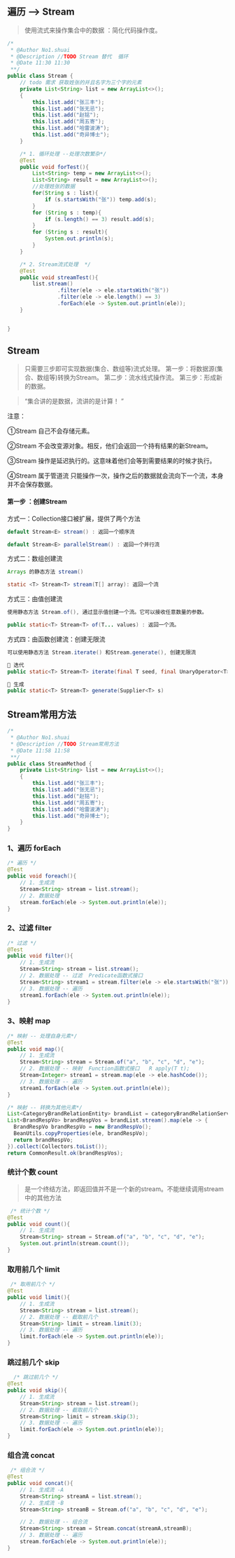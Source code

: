 

## 遍历 --> Stream

>   使用流式来操作集合中的数据 ：简化代码操作度。

```java
/*
 * @Author No1.shuai
 * @Description //TODO Stream 替代  循环
 * @Date 11:30 11:30
 **/
public class Stream {
    // todo 需求 获取姓张的并且名字为三个字的元素
    private List<String> list = new ArrayList<>();
    {
        this.list.add("张三丰");
        this.list.add("张无忌");
        this.list.add("赵铭");
        this.list.add("周五寄");
        this.list.add("哈雷波涛");
        this.list.add("奇异博士");
    }

    /* 1. 循环处理 --处理次数繁杂*/
    @Test
    public void forTest(){
        List<String> temp = new ArrayList<>();
        List<String> result = new ArrayList<>();
        //处理姓张的数据
        for(String s : list){
            if (s.startsWith("张")) temp.add(s);
        }
        for (String s : temp){
            if (s.length() == 3) result.add(s);
        }
        for (String s : result){
            System.out.println(s);
        }
    }

    /* 2. Stream流式处理  */
    @Test
    public void streamTest(){
        list.stream()
                .filter(ele -> ele.startsWith("张"))
                .filter(ele -> ele.length() == 3)
                .forEach(ele -> System.out.println(ele));
    }


}
```



## Stream

> 只需要三步即可实现数据(集合、数组等)流式处理。
> 第一步：将数据源(集合、数组等)转换为Stream。   第二步：流水线式操作流。      第三步：形成新的数据。

> “集合讲的是数据，流讲的是计算！ ”

注意：

①Stream 自己不会存储元素。

②Stream 不会改变源对象。相反，他们会返回一个持有结果的新Stream。

③Stream 操作是延迟执行的。这意味着他们会等到需要结果的时候才执行。

④Stream 属于管道流 只能操作一次，操作之后的数据就会流向下一个流，本身并不会保存数据。


#### 第一步 ：创建Stream

方式一：Collection接口被扩展，提供了两个方法

```java
default Stream<E> stream() : 返回一个顺序流

default Stream<E> parallelStream() : 返回一个并行流
```

方式二：数组创建流

```java
Arrays 的静态方法 stream()

static <T> Stream<T> stream(T[] array): 返回一个流
```

方式三：由值创建流

```java
使用静态方法 Stream.of(), 通过显示值创建一个流。它可以接收任意数量的参数。

public static<T> Stream<T> of(T... values) : 返回一个流。
```

方式四：由函数创建流：创建无限流

```java
可以使用静态方法 Stream.iterate() 和Stream.generate(), 创建无限流    

 迭代
public static<T> Stream<T> iterate(final T seed, final UnaryOperator<T> f)

 生成
public static<T> Stream<T> generate(Supplier<T> s)
```





## Stream常用方法

```java
/*
 * @Author No1.shuai
 * @Description //TODO Stream常用方法
 * @Date 11:58 11:58
 **/
public class StreamMethod {
    private List<String> list = new ArrayList<>();
    {
        this.list.add("张三丰");
        this.list.add("张无忌");
        this.list.add("赵铭");
        this.list.add("周五寄");
        this.list.add("哈雷波涛");
        this.list.add("奇异博士");
    }
}
```

### 1、遍历 forEach

```java
/* 遍历 */
@Test
public void foreach(){
    // 1. 生成流
    Stream<String> stream = list.stream();
    // 2. 数据处理
    stream.forEach(ele -> System.out.println(ele));
}
```



### 2、过滤 filter

```java
/* 过滤 */
@Test
public void filter(){
    // 1. 生成流
    Stream<String> stream = list.stream();
    // 2. 数据处理 -- 过滤  Predicate函数式接口
    Stream<String> stream1 = stream.filter(ele -> ele.startsWith("张"));
    // 3. 数据处理 -- 遍历
    stream1.forEach(ele -> System.out.println(ele));
}
```



### 3、映射 map

```java
/* 映射 -- 处理自身元素*/
@Test
public void map(){
    // 1. 生成流
    Stream<String> stream = Stream.of("a", "b", "c", "d", "e");
    // 2. 数据处理 -- 映射  Function函数式接口   R apply(T t);
    Stream<Integer> stream1 = stream.map(ele -> ele.hashCode());
    // 3. 数据处理 -- 遍历
    stream1.forEach(ele -> System.out.println(ele));
}
```

```java
/* 映射 -- 转换为其他元素*/
List<CategoryBrandRelationEntity> brandList = categoryBrandRelationService.getBrandListByCategoryId(categoryId);
List<BrandRespVo> brandRespVos = brandList.stream().map(ele -> {
  BrandRespVo brandRespVo = new BrandRespVo();
  BeanUtils.copyProperties(ele, brandRespVo);
  return brandRespVo;
}).collect(Collectors.toList());
return CommonResult.ok(brandRespVos);
```



### 统计个数 count

>   是一个终结方法，即返回值并不是一个新的stream。不能继续调用stream中的其他方法

```java
 /* 统计个数 */
@Test
public void count(){
    // 1. 生成流
    Stream<String> stream = Stream.of("a", "b", "c", "d", "e");
    System.out.println(stream.count());
}
```



### 取用前几个 limit 

```java
 /* 取用前几个 */
@Test
public void limit(){
    // 1. 生成流
    Stream<String> stream = list.stream();
    // 2. 数据处理 -- 截取前几个
    Stream<String> limit = stream.limit(3);
    // 3. 数据处理 -- 遍历
    limit.forEach(ele -> System.out.println(ele));
}
```



### 跳过前几个 skip

```java
  /* 跳过前几个 */
@Test
public void skip(){
    // 1. 生成流
    Stream<String> stream = list.stream();
    // 2. 数据处理 -- 截取前几个
    Stream<String> limit = stream.skip(3);
    // 3. 数据处理 -- 遍历
    limit.forEach(ele -> System.out.println(ele));
}
```



### 组合流 concat

```java
 /* 组合流 */
@Test
public void concat(){
    // 1. 生成流 -A
    Stream<String> streamA = list.stream();
    // 2. 生成流 -B
    Stream<String> streamB = Stream.of("a", "b", "c", "d", "e");

    // 2. 数据处理 -- 组合流
    Stream<String> stream = Stream.concat(streamA,streamB);
    // 3. 数据处理 -- 遍历
    stream.forEach(ele -> System.out.println(ele));
}
```

